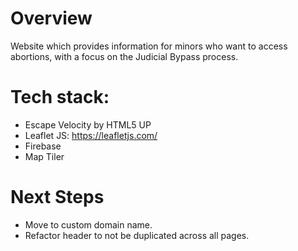 # Overview
Website which provides information for minors who want to access abortions, with a focus on the Judicial Bypass process. 

# Tech stack:
- Escape Velocity by HTML5 UP
- Leaflet JS: https://leafletjs.com/
- Firebase
- Map Tiler

# Next Steps
- Move to custom domain name.
- Refactor header to not be duplicated across all pages. 

